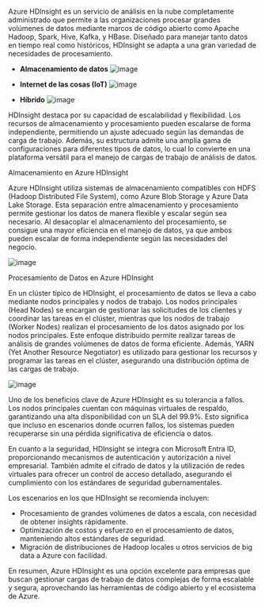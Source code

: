 Azure HDInsight es un servicio de análisis en la nube completamente administrado que permite a las organizaciones procesar grandes volúmenes de datos mediante marcos de código abierto como Apache Hadoop, Spark, Hive, Kafka, y HBase. Diseñado para manejar tanto datos en tiempo real como históricos, HDInsight se adapta a una gran variedad de necesidades de procesamiento.

- **Almacenamiento de datos**
![image](https://github.com/user-attachments/assets/aa430040-a85c-46a3-a033-8ebfb4d41d49)

- **Internet de las cosas (IoT)**
![image](https://github.com/user-attachments/assets/cd59197f-9549-4b81-a3a6-f88fa37976f0)

- **Híbrido**
![image](https://github.com/user-attachments/assets/545e38c7-c002-4f99-ad26-e3136dfbce38)

HDInsight destaca por su capacidad de escalabilidad y flexibilidad. Los recursos de almacenamiento y procesamiento pueden escalarse de forma independiente, permitiendo un ajuste adecuado según las demandas de carga de trabajo. Además, su estructura admite una amplia gama de configuraciones para diferentes tipos de datos, lo cual lo convierte en una plataforma versátil para el manejo de cargas de trabajo de análisis de datos.

Almacenamiento en Azure HDInsight

Azure HDInsight utiliza sistemas de almacenamiento compatibles con HDFS (Hadoop Distributed File System), como Azure Blob Storage y Azure Data Lake Storage. Esta separación entre almacenamiento y procesamiento permite gestionar los datos de manera flexible y escalar según sea necesario. Al desacoplar el almacenamiento del procesamiento, se consigue una mayor eficiencia en el manejo de datos, ya que ambos pueden escalar de forma independiente según las necesidades del negocio.

![image](https://github.com/user-attachments/assets/45dce99e-d0ac-4f21-a953-882e9f181ed5)


Procesamiento de Datos en Azure HDInsight

En un clúster típico de HDInsight, el procesamiento de datos se lleva a cabo mediante nodos principales y nodos de trabajo. Los nodos principales (Head Nodes) se encargan de gestionar las solicitudes de los clientes y coordinar las tareas en el clúster, mientras que los nodos de trabajo (Worker Nodes) realizan el procesamiento de los datos asignado por los nodos principales. Este enfoque distribuido permite realizar tareas de análisis de grandes volúmenes de datos de forma eficiente. Además, YARN (Yet Another Resource Negotiator) es utilizado para gestionar los recursos y programar las tareas en el clúster, asegurando una distribución óptima de las cargas de trabajo.

![image](https://github.com/user-attachments/assets/717e4933-a12f-46d9-b685-92d9841002fc)



Uno de los beneficios clave de Azure HDInsight es su tolerancia a fallos. Los nodos principales cuentan con máquinas virtuales de respaldo, garantizando una alta disponibilidad con un SLA del 99.9%. Esto significa que incluso en escenarios donde ocurren fallos, los sistemas pueden recuperarse sin una pérdida significativa de eficiencia o datos.

En cuanto a la seguridad, HDInsight se integra con Microsoft Entra ID, proporcionando mecanismos de autenticación y autorización a nivel empresarial. También admite el cifrado de datos y la utilización de redes virtuales para ofrecer un control de acceso detallado, asegurando el cumplimiento con los estándares de seguridad gubernamentales.

Los escenarios en los que HDInsight se recomienda incluyen:
- Procesamiento de grandes volúmenes de datos a escala, con necesidad de obtener insights rápidamente.
- Optimización de costos y esfuerzo en el procesamiento de datos, manteniendo altos estándares de seguridad.
- Migración de distribuciones de Hadoop locales u otros servicios de big data a Azure con facilidad.

En resumen, Azure HDInsight es una opción excelente para empresas que buscan gestionar cargas de trabajo de datos complejas de forma escalable y segura, aprovechando las herramientas de código abierto y el ecosistema de Azure.

